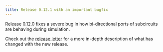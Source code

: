 ```yaml
---
title: Release 0.12.1 with an important bugfix
---
```


Release 0.12.0 fixes a severe bug in how bi-directional ports of
subcircuits are behaving during simulation.

Check out the [release letter](/docs/releases/release-0.12.1/index.html)
for a more in-depth description of what has changed with the new release.
